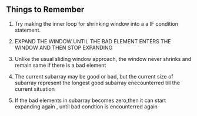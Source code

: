 ## Things to Remember

1) Try making the inner loop for shrinking window into a a IF condition statement.

2)  EXPAND THE WINDOW UNTIL THE BAD ELEMENT ENTERS THE WINDOW AND THEN STOP EXPANDING

3) Unlike the usual sliding window approach, the window never shrinks and remain same if there is a bad element

3) The current subarray may be good or bad, but the current size of subarray represent the longest good subarray enecounterred till the current situation

4) If the bad elements in subarray becomes zero,then it can start expanding again  ,
until bad condtion is encounterred again
